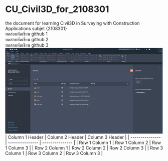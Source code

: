 # CU_Civil3D_for_2108301
the document for learning Civil3D in Surveying with Construction Applications subjet {2108301} <br/>
ทดสอบหัดเขียน github 1 <br/>
ทดสอบหัดเขียน github 2 <br/>
ทดสอบหัดเขียน github 3 <br/>
![alt text](https://github.com/gasidit2015/CU_Civil3D_for_2108301/blob/main/1.png?raw=true) <br/>
| Column 1 Header | Column 2 Header | Column 3 Header |
| --------------- | --------------- | --------------- |
| Row 1 Column 1 | Row 1 Column 2 | Row 1 Column 3 |
| Row 2 Column 1 | Row 2 Column 2 | Row 2 Column 3 |
| Row 3 Column 1 | Row 3 Column 2 | Row 3 Column 3 |
